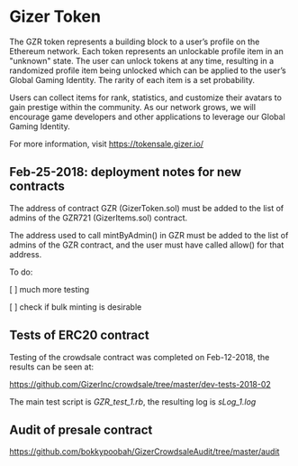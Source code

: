 # Gizer Token

The GZR token represents a building block to a user’s profile on the Ethereum network. Each token represents an unlockable profile item in an "unknown" state. The user can unlock tokens at any time, resulting in a randomized profile item being unlocked which can be applied to the user’s Global Gaming Identity. The rarity of each item is a set probability. 

Users can collect items for rank, statistics, and customize their avatars to gain prestige within the community. As our network grows, we will encourage game developers and other applications to leverage our Global Gaming Identity.

For more information, visit https://tokensale.gizer.io/


## Feb-25-2018: deployment notes for new contracts

The address of contract GZR (GizerToken.sol) must be added to the list of admins of the GZR721 (GizerItems.sol) contract.

The address used to call mintByAdmin() in GZR must be added to the list of admins of the GZR contract, and the user must have called allow() for that address.

To do:

[ ] much more testing 

[ ] check if bulk minting is desirable  


## Tests of ERC20 contract

Testing of the crowdsale contract was completed on Feb-12-2018, the results can be seen at:

https://github.com/GizerInc/crowdsale/tree/master/dev-tests-2018-02

The main test script is _GZR_test_1.rb_, the resulting log is _sLog_1.log_


## Audit of presale contract

https://github.com/bokkypoobah/GizerCrowdsaleAudit/tree/master/audit
